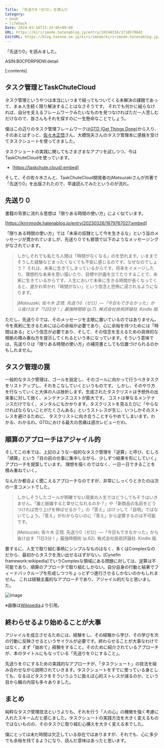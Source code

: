 ```yaml
---
Title: 「先送り0（ゼロ）」を読んだ
Category:
- book
- lifehack
Date: 2024-03-16T15:34:05+09:00
URL: https://kiririmode.hatenablog.jp/entry/20240316/1710570845
EditURL: https://blog.hatena.ne.jp/kiririmode/kiririmode.hatenablog.jp/atom/entry/6801883189091186515
---
```


<!-- textlint-disable ja-technical-writing/ja-no-weak-phrase -->

「先送り0」を読みました。

ASIN:B0CPDRP9DW:detail

[:contents]

## タスク管理とTaskChuteCloud

タスク管理というやつは本当にいつまで経ってもついてくる未解決の課題であって、まぁ人生続く限り解決することはなさそうです。
それでも何かに縋らなければ、自分を支えるフレームワークみたいなものを見つなければただ一人苦しむだけなので、皆さんもそれを探すのに一生懸命なことでしょう。

僕はこの辺りのタスク管理フレームワークは[GTD (Get Things Done)](https://ja.wikipedia.org/wiki/Getting_Things_Done)から入り、
そのあとはずっと、[佐々木正悟](https://nokiba.github.io/)さん、大橋悦夫さんのタスク管理本に感銘を受けてタスクシュートを使ってきました。

タスクシュートの実践に関してもさまざまなアプリを試しつつ、今はTaskChuteCloudを使っています。

- [https://taskchute.cloud/:embed]

そして、その佐々木さんと、TaskChuteCloud開発者のjMatsuzakiさんが共著で「先送り0」を出版されたので、早速読んでみたというのが流れ。

## 先送り０

書籍の背景に流れる思想は「限りある時間の使い方」によく似ています。

[https://kiririmode.hatenablog.jp/entry/20230326/1679767027:embed]

「限りある時間の使い方」では「未来の奴隷として今を生きるな」という旨のメッセージが貫かれていましが、先送り０でも冒頭で以下のようなメッセージングがなされています。

> しかしそれでも私たち人間は「時間がなくなる」のを恐れます。いままでそうした経験などまったくなくても不安に感じるのです。なぜなのでしょう？ それは、未来に生きてしまっているからです。将来をイメージしたり、理想的な未来を思い描いたり、目標や計画を立てたりすることで、未来に生きているからです。人生において未来に生きる時間が長くなってくると、遅かれ早かれ「時間がない」という信念と恐怖に浸されるようになります。
>
> <cite>jMatsuzaki; 佐々木 正悟. 先送り0（ゼロ）―「今日もできなかった」から抜け出す「1日3分！」最強時間術 (p.7). 株式会社技術評論社. Kindle 版.</cite>

ただし、先送り０では、そのメッセージを主眼に置いているのではありません。
今を真剣に生きるためには心の余裕が必要であり、心に余裕を持つためには「時間はある」という信念が必要であり、そして、その信念を支えるための具体的な根拠の積み重ね方を提示してくれるという本になっています。そういう意味では、先送り０は「限りある時間の使い方」の補完書としても位置づけられるのかもしれません。

## タスク管理の罠

一般的なタスク管理は、ゴールを設定し、そのゴールに向かって行うべきタスクをリストアップし、それをこなしていくというものです。
しかし、そのやり方を行なっていくと大体の人は挫折します。生成されたタスクリストは予想外の出来事に対して弱く、メンテナンスコストが膨大です。
コストは単なるメンテナンスだけでなく、メンタルにもかかります。タスクリストを見るたびに「やらなければならないことがたくさんある」というストレスが生じ、いつしかそのストレスを避けるために、
タスクリストに向き合うことすらやめてしまいます。わかる、わかるわ。GTDにおける最大の苦痛は週次レビューだわ。

## 順算のアプローチはアジャイル的

そしてこの本では、上記のような一般的なタスク管理を「逆算」と呼び、むしろ「順算」という「目の前の仕事に集中しながら、少しずつ結果を形にしていく」アプローチを提案しています。
理想を描くのではなく、一日一日できることを積み重ねていく。

なんだか都合よく聞こえるアプローチなのですが、非常にしっくりときたのは次の一言コメントでした。

> しかしそうしたゴールが明確でない現実の人生ではどうしてもそうはいきません。「誰と結婚すると幸せになれるのか？」や「新商品の名前をどうつければ売り上げを伸ばせるか？」の「答え」はけっして「自明」ではないでしょう。「答え」がわからないのに「答え」から逆算するのは不可能です。
>
> jMatsuzaki; 佐々木 正悟. 先送り0（ゼロ）―「今日もできなかった」から抜け出す「1日3分！」最強時間術 (p.62). 株式会社技術評論社. Kindle 版.

要するに、人生で取り組む事柄にシンプルなものはなく、多くはComplexなのだから、最初からタスクを洗い出せるはずがない。[Cynefin framework:wikipedia]でいうComplexな領域にある問題に対しては、逆算は不可能であり、順算のアプローチで取り組むしかない。自分自身の行動と結果でフィードバックループを形成しつつちょっとずつ進行させるしかないのかもしれません。
これは経験主義的なアプローチであり、アジャイル的だなと思いました。

![image](https://upload.wikimedia.org/wikipedia/commons/a/ab/Cynefin_framework_2022.jpg)

※画像は[Wikipedia](https://en.wikipedia.org/wiki/Cynefin_framework)より引用。

## 終わらせるより始めることが大事

アジャイルを成立させるためには、経験をし、その経験から学び、その学びを次の行動に反映させるというサイクルが必要です。終わらせることが大事なわけではなく、まず「始めて」経験をすること。そのために紹介されているアプローチが、本のタイトルにもなっている「先送りを０にすること」。

先送りを０にするための実践的なアプローチが、「タスクシュート」の技法を組み合わせながら説明されていきます。タスクシュートをすでに使っている身としても、なるほどタスクをそういうふうに扱えば心的ストレスが減るのか、という目から鱗の内容も多々ありました。

## まとめ

純粋なタスク管理技法というよりも、それを行う「人の心」の機微を強く考慮に入れたスキームだと感じました。タスクシュートの実践方法を大きく変えるものではないものの、そのタスクに取り組む心構えを大きく変える本でした。

僕にとっては未だ時間は欠乏している存在ではありますが、それでも、心に多少でも余裕を持てるようになり、読んだ意味はあったと思います。

<!-- textlint-enable ja-technical-writing/ja-no-weak-phrase -->
